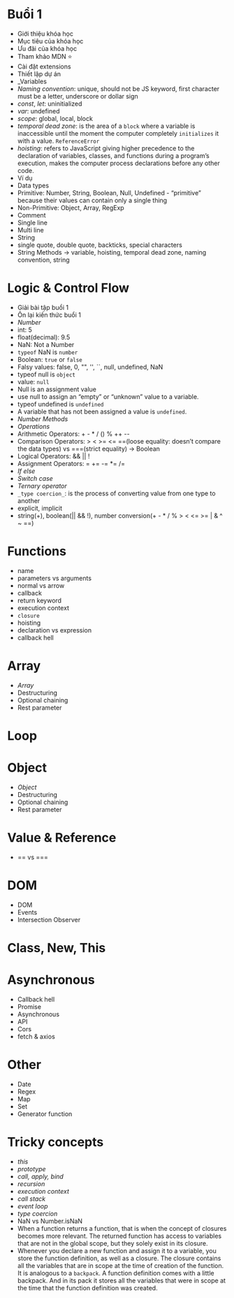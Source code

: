 # Buổi 1

- Giới thiệu khóa học
- Mục tiêu của khóa học
- Ưu đãi của khóa học
- Tham khảo MDN ⭐️
- Cài đặt extensions
- Thiết lập dự án
- \_Variables
- _Naming convention_: unique, should not be JS keyword, first character must be a letter, underscore or dollar sign
- _const_, _let_: uninitialized
- _var_: undefined
- _scope_: global, local, block
- _temporal dead zone_: is the area of a `block` where a variable is inaccessible until the moment the computer completely `initializes` it with a value. `ReferenceError`
- _hoisting_: refers to JavaScript giving higher precedence to the declaration of variables, classes, and functions during a program’s execution, makes the computer process declarations before any other code.
- Ví dụ
- Data types
- Primitive: Number, String, Boolean, Null, Undefined - “primitive” because their values can contain only a single thing
- Non-Primitive: Object, Array, RegExp
- Comment
- Single line
- Multi line
- String
- single quote, double quote, backticks, special characters
- String Methods
  -> variable, hoisting, temporal dead zone, naming convention, string

# Logic & Control Flow

- Giải bài tập buổi 1
- Ôn lại kiến thức buổi 1
- _Number_
- int: 5
- float(decimal): 9.5
- NaN: Not a Number
- `typeof` NaN is `number`
- Boolean: `true` or `false`
- Falsy values: false, 0, "", '', ``, null, undefined, NaN
- typeof null is `object`
- value: `null`
- Null is an assignment value
- use null to assign an “empty” or “unknown” value to a variable.
- typeof undefined is `undefined`
- A variable that has not been assigned a value
  is `undefined`.
- _Number Methods_
- _Operations_
- Arithmetic Operators: + - \* / () % ++ --
- Comparison Operators: > < >= <= ==(loose equality: doesn’t compare the data types) vs ===(strict equality) -> Boolean
- Logical Operators: && || !
- Assignment Operators: = += -= \*= /=
- _If else_
- _Switch case_
- _Ternary operator_
- `_type coercion_`: is the process of converting value from one type to another
- explicit, implicit
- string(+), boolean(|| && !), number conversion(+ - \* / % > < <= >= | & ^ ~ ==)

# Functions

- name
- parameters vs arguments
- normal vs arrow
- callback
- return keyword
- execution context
- `closure`
- hoisting
- declaration vs expression
- callback hell

# Array

- _Array_
- Destructuring
- Optional chaining
- Rest parameter

# Loop

# Object

- _Object_
- Destructuring
- Optional chaining
- Rest parameter

# Value & Reference

- == vs ===

# DOM

- DOM
- Events
- Intersection Observer

# Class, New, This

# Asynchronous

- Callback hell
- Promise
- Asynchronous
- API
- Cors
- fetch & axios

# Other

- Date
- Regex
- Map
- Set
- Generator function

# Tricky concepts

- _this_
- _prototype_
- _call, apply, bind_
- _recursion_
- _execution context_
- _call stack_
- _event loop_
- _type coercion_
- NaN vs Number.isNaN
- When a function returns a function, that is when the concept of closures becomes more relevant. The returned function has access to variables that are not in the global scope, but they solely exist in its closure.
- Whenever you declare a new function and assign it to a variable, you store the function definition, as well as a closure. The closure contains all the variables that are in scope at the time of creation of the function. It is analogous to a `backpack`. A function definition comes with a little backpack. And in its pack it stores all the variables that were in scope at the time that the function definition was created.

